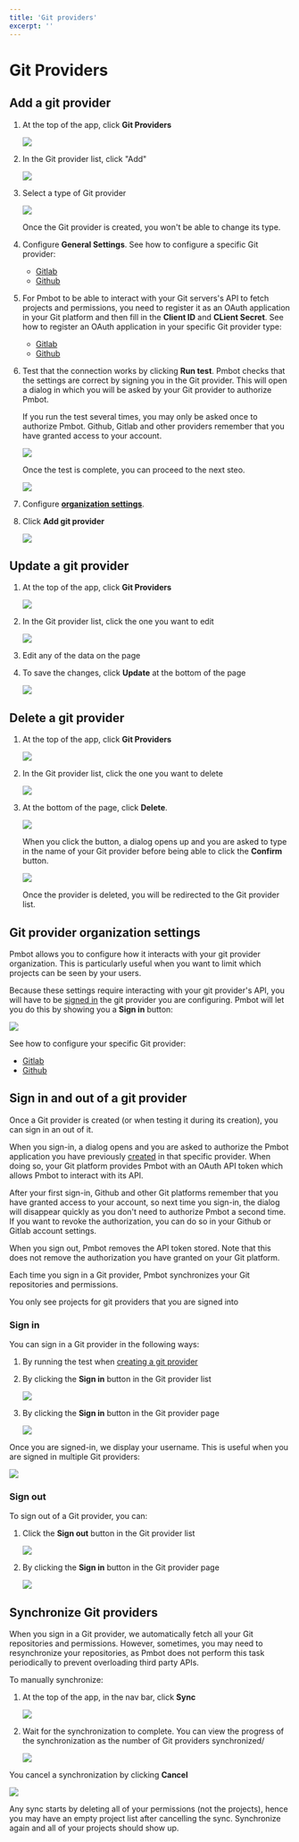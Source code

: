 ```yaml
---
title: 'Git providers'
excerpt: ''
---
```


# Git Providers

<div class="table-of-content"></div>

## Add a git provider

1. At the top of the app, click **Git Providers**

    ![](../../../images/git-providers/header-link.png)
1. In the Git provider list, click "Add"

    ![](../../../images/git-providers/add-button.png)
1. Select a type of Git provider

    ![](../../../images/git-providers/select-type.png)
    
    <div class="blockquote" data-props='{ "mod": "info" }'>
    
    Once the Git provider is created, you won't be able to change its type.
    
    </div>
    
1. Configure **General Settings**. See how to configure a specific Git provider:

    - [Gitlab](/git-providers/gitlab#general-settings)
    - [Github](/git-providers/github#general-settings)

1. For Pmbot to be able to interact with your Git servers's API to fetch projects and permissions, you need to register it as an OAuth application in your Git platform and then fill in the **Client ID** and **CLient Secret**. See how to register an OAuth application in your specific Git provider type:
    
    - [Gitlab](/git-providers/gitlab#oauth-configuration)
    - [Github](/git-providers/github#oauth-configuration)
   
1. Test that the connection works by clicking **Run test**. Pmbot checks that the settings are correct by signing you in the Git provider. This will open a dialog in which you will be asked by your Git provider to authorize Pmbot.
    <div class="blockquote" data-props='{ "mod": "info" }'>
    
    If you run the test several times, you may only be asked once to authorize Pmbot. Github, Gitlab and other providers remember that you have granted access to your account. 
    
    </div>
    
    ![](../../../images/git-providers/run-test.png)
    
    Once the test is complete, you can proceed to the next steo.
    
    ![](../../../images/git-providers/test-success.png)
1. Configure [**organization settings**](#git-provider-organization-settings).

1. Click **Add git provider**

    ![](../../../images/git-providers/add-git-provider-button.png)
    
## Update a git provider

1. At the top of the app, click **Git Providers**

    ![](../../../images/git-providers/header-link.png)
    
1. In the Git provider list, click the one you want to edit

    ![](../../../images/git-providers/git-provider-list.png)
    
1. Edit any of the data on the page
1. To save the changes, click **Update** at the bottom of the page

    ![](../../../images/git-providers/update-git-provider.png)

## Delete a git provider

1. At the top of the app, click **Git Providers**

    ![](../../../images/git-providers/header-link.png)
    
1. In the Git provider list, click the one you want to delete

    ![](../../../images/git-providers/git-provider-list.png)
    
1. At the bottom of the page, click **Delete**.

    ![](../../../images/git-providers/delete-button.png)
    
    When you click the button, a dialog opens up and you are asked to type in the name of your Git provider before being able to click the **Confirm** button.
    
    ![](../../../images/git-providers/confirm-delete.png)
    
    Once the provider is deleted, you will be redirected to the Git provider list.

## Git provider organization settings

Pmbot allows you to configure how it interacts with your git provider organization. This is particularly useful when you want to limit which projects can be seen by your users.

Because these settings require interacting with your git provider's API, you will have to be [signed in](#sign-in-and-out-of-a-git-provider) the git provider you are configuring. Pmbot will let you do this by showing you a **Sign in** button:

![](../../../images/git-providers/organization-settings-sign-in.png)

See how to configure your specific Git provider:

- [Gitlab](/git-providers/gitlab#organization-settings)
- [Github](/git-providers/github#organization-settings)

## Sign in and out of a git provider

Once a Git provider is created (or when testing it during its creation), you can sign in an out of it. 

When you sign-in, a dialog opens and you are asked to authorize the Pmbot application you have previously [created](#oauth-configuration) in that specific provider. When doing so, your Git platform provides Pmbot with an OAuth API token which allows Pmbot to interact with its API.

<div class="blockquote" data-props='{ "mod": "info" }'>

After your first sign-in, Github and other Git platforms remember that you have granted access to your account, so next time you sign-in, the dialog will disappear quickly as you don't need to authorize Pmbot a second time. If you want to revoke the authorization, you can do so in your Github or Gitlab account settings. 

</div>

When you sign out, Pmbot removes the API token stored. Note that this does not remove the authorization you have granted on your Git platform.

Each time you sign in a Git provider, Pmbot synchronizes your Git repositories and permissions.

<div class="blockquote" data-props='{ "mod": "warning" }'>

You only see projects for git providers that you are signed into

</div>

### Sign in

You can sign in a Git provider in the following ways:

1. By running the test when [creating a git provider](#add-a-git-provider)
1. By clicking the **Sign in** button in the Git provider list

    ![](../../../images/git-providers/sign-in-button-git-provider-list.png)
1. By clicking the **Sign in** button in the Git provider page

    ![](../../../images/git-providers/sign-in-button-git-provider-page.png)

Once you are signed-in, we display your username. This is useful when you are signed in multiple Git providers:

![](../../../images/git-providers/sign-out-button-in-list.png)

### Sign out

To sign out of a Git provider, you can:

1. Click the **Sign out** button in the Git provider list

    ![](../../../images/git-providers/sign-out-button-in-list.png)
1. By clicking the **Sign in** button in the Git provider page

    ![](../../../images/git-providers/sign-out-button-page.png)

## Synchronize Git providers

When you sign in a Git provider, we automatically fetch all your Git repositories and permissions. However, sometimes, you may need to resynchronize your repositories, as Pmbot does not perform this task periodically to prevent overloading third party APIs.

To manually synchronize:

1. At the top of the app, in the nav bar, click **Sync**

    ![](../../../images/git-providers/sync.png)
    
1. Wait for the synchronization to complete. You can view the progress of the synchronization as the number of Git providers synchronized/

    ![](../../../images/git-providers/sync-cancel.png)
    
You cancel a synchronization by clicking **Cancel**

![](../../../images/git-providers/sync-cancel.png)

<div class="blockquote" data-props='{ "mod": "info" }'>

Any sync starts by deleting all of your permissions (not the projects), hence you may have an empty project list after cancelling the sync. Synchronize again and all of your projects should show up.

</div>
